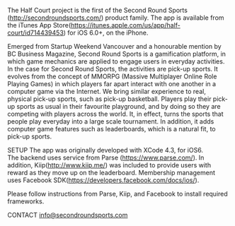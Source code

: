 The Half Court project is the first of the Second Round Sports (http://secondroundsports.com/) product family.  The app is available from the iTunes App Store(https://itunes.apple.com/us/app/half-court/id714439453) for iOS 6.0+, on the iPhone.

Emerged from Startup Weekend Vancouver and a honourable mention by BC Business Magazine, Second Round Sports is a gamification platform, in which game mechanics are applied to engage users in everyday activities. In the case for Second Round Sports, the activities are pick-up sports. It evolves from the concept of MMORPG (Massive Multiplayer Online Role Playing Games) in which players far apart interact with one another in a computer game via the Internet. We bring similar experience to real, physical pick-up sports, such as pick-up basketball. Players play their pick-up sports as usual in their favourite playground, and by doing so they are competing with players across the world. It, in effect, turns the sports that people play everyday into a large scale tournament. In addition, it adds computer game features such as leaderboards, which is a natural fit, to pick-up sports.


SETUP
The app was originally developed with XCode 4.3, for iOS6.  
The backend uses service from Parse (https://www.parse.com/).
In addition, Kiip(http://www.kiip.me/) was included to provide users with reward as they move up on the leaderboard.
Membership management uses Facebook SDK(https://developers.facebook.com/docs/ios/).

Please follow instructions from Parse, Kiip, and Facebook to install required frameworks. 

CONTACT
info@secondroundsports.com
